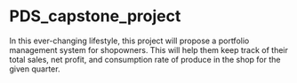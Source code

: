 # PDS_capstone_project

In this ever-changing lifestyle, this project will propose a portfolio management system for shopowners.
This will help them keep track of their total sales, net profit, and consumption rate of produce in the shop for the given quarter.
